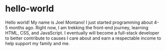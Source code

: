 # hello-world
Hello world! My name is Joel Montano!
I just started programming about 4-5 months ago. Right now, I am trekking the front-end journey, learning HTML, CSS, and JavaScript.
I eventually will become a full-stack developer to better contribute to causes I care about and earn a respectable income to help support my family and me. 

